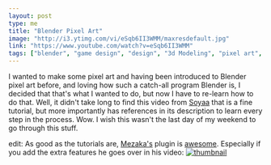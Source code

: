 ```yaml
---
layout: post
type: me
title: "Blender Pixel Art"
image: "http://i3.ytimg.com/vi/eSqb6II3WMM/maxresdefault.jpg"
link: "https://www.youtube.com/watch?v=eSqb6II3WMM"
tags: ["blender", "game design", "design", "3d Modeling", "pixel art", "art", "how to", "reference", "youtube"]
---
```


I wanted to make some pixel art and having been introduced to Blender pixel art before, and loving how such a catch-all program Blender is, I decided that that's what I wanted to do, but now I have to re-learn how to do that.  Well, it didn't take long to find this video from [Soyaa](https://www.youtube.com/channel/UCk0taWcQZnzVYN1qcSnwlpg) that is a fine tutorial, but more importantly has references in its description to learn every step in the process.  Wow.  I wish this wasn't the last day of my weekend to go through this stuff.

edit: As good as the tutorials are, [Mezaka's](https://www.youtube.com/channel/UCEbQnZQQtzATJreYx78uw6A) plugin is [awesome](https://saturdayxiii.github.io/2021/08/31/3D-Pixel-Art/).  Especially if you add the extra features he goes over in his video:
[![thumbnail](http://i3.ytimg.com/vi/Cwh_TpouPfQ/maxresdefault.jpg)](https://www.youtube.com/watch?v=Cwh_TpouPfQ)
